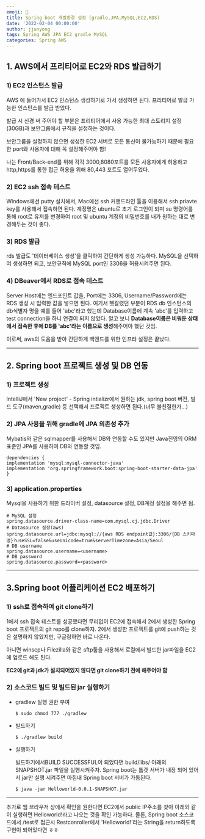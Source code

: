 ```yaml
---
emoji: 🧢
title: Spring boot 개발환경 설정 (gradle,JPA,MySQL,EC2,RDS)
date: '2022-02-04 00:00:00'
author: jjunyong
tags: Spring AWS JPA EC2 gradle MySQL
categories: Spring AWS
---
```


## 1. AWS에서 프리티어로 EC2와 RDS 발급하기

### 1) EC2 인스턴스 발급

AWS 에 들어가서 EC2 인스턴스 생성하기로 가서 생성하면 된다. 프리티어로 발급 가능한 인스턴스를 발급 받았다.

발급 시 신경 써 주어야 할 부분은 프리티어에서 사용 가능한 최대 스토리지 설정(30GB)과 보안그룹에서 규칙을 설정하는 것이다.

보안그룹을 설정하지 않으면 생성한 EC2 서버로 모든 통신이 불가능하기 때문에 필요한 port와 사용자에 대해 꼭 설정해주어야 함!

나는 Front/Back-end를 위해 각각 3000,8080포트를 모든 사용자에게 허용하고 http,https를 통한 접근 허용을 위해 80,443 포트도 열어두었다.

### 2) EC2 ssh 접속 테스트

Windows에선 putty 설치해서, Mac에선 ssh 커맨드라인 툴을 이용해서 ssh priavte key를 사용해서 접속하면 된다.
계정명은 ubuntu로 초기 로그인이 되며 su 명령어를 통해 root로 유저를 변경하여 root 및 ubuntu 계정의 비밀번호를 내가 원하는 대로 변경해두는 것이 좋다.

### 3) RDS 발급

rds 발급도 '데이터베이스 생성'을 클릭하여 간단하게 생성 가능하다. MySQL을 선택하여 생성하면 되고, 보안규칙에 MySQL port인 3306을 허용시켜주면 된다.

### 4) DBeaver에서 RDS로 접속 테스트

Server Host에는 엔드포인트 값을, Port에는 3306, Username/Password에는 RDS 생성 시 입력한 값을 넣으면 된다. 여기서 헷갈렸던 부분이 RDS db 인스턴스의 db식별자 명을 예를 들어 'abc'라고 했는데 Database이름에 계속 'abc'를 입력하고 test connection을 하니 연결이 되지 않았다. 알고 보니 **Database이름은 비워둔 상태에서 접속한 후에 DB를 'abc'라는 이름으로 생성**해주어야 했던 것임.

이로써, aws의 도움을 받아 간단하게 백엔드를 위한 인프라 설정은 끝났다.

---

## 2. Spring boot 프로젝트 생성 및 DB 연동

### 1) 프로젝트 생성​

IntelliJ에서 'New project' - Spring intializr에서 원하는 jdk, spring boot 버전, 빌드 도구(maven,gradle) 등 선택해서 프로젝트 생성하면 된다.(너무 불친절한가...)

### 2) JPA 사용을 위해 gradle에 JPA 의존성 추가

Mybatis와 같은 sqlmapper를 사용해서 DB와 연동할 수도 있지만 Java진영의 ORM 표준인 JPA를 사용하여 DB와 연동할 것임.

```
dependencies {
implementation 'mysql:mysql-connector-java'
implementation 'org.springframework.boot:spring-boot-starter-data-jpa'
}
```

### 3) application.properties

Mysql을 사용하기 위한 드라이버 설정, datasource 설정, DB계정 설정을 해주면 됨.

```
# MySQL 설정
spring.datasource.driver-class-name=com.mysql.cj.jdbc.Driver
# Datasource 설정(aws)
spring.datasource.url=jdbc:mysql://{aws RDS endpoint값}:3306/{DB 스키마명}?useSSL=false&useUnicode=true&serverTimezone=Asia/Seoul
# DB username
spring.datasource.username=<username>
# DB password
spring.datasource.password=<password>
```

---

## 3.Spring boot 어플리케이션 EC2 배포하기

### 1) ssh로 접속하여 git clone하기

1에서 ssh 접속 테스트를 성공했다면 무리없이 EC2에 접속해서 2에서 생성한 Spring boot 프로젝트의 git repo를 clone하자. 2에서 생성한 프로젝트를 git에 push하는 것은 설명하지 않았지만, 구글링하면 바로 나온다.

아니면 winscp나 Filezilla와 같은 sftp툴을 사용해서 로컬에서 빌드한 jar파일을 EC2에 업로드 해도 된다.

**EC2에 git과 jdk가 설치되어있지 않다면 git clone하기 전에 해주어야 함**

### 2) 소스코드 빌드 및 빌드된 jar 실행하기

- gradlew 실행 권한 부여
  ```
  $ sudo chmod 777 ./gradlew
  ```
- 빌드하기

  ```
  $ ./gradlew build
  ```

- 실행하기

  빌드하기에서BUILD SUCCESSFUL이 되었다면 build/libs/ 아래의 SNAPSHOT.jar 파일을 실행시켜주자. Spring boot는 톰캣 서버가 내장 되어 있어서 jar만 실행 시켜주면 마침내 Spring boot 서버가 가동된다.

  ```
  $ java -jar Helloworld-0.0.1-SNAPSHOT.jar
  ```

---

추가로 웹 브라우저 상에서 확인을 원한다면 EC2에서 public IP주소를 찾아 아래와 같이 실행하면 Helloworld!라고 나오는 것을 확인 가능하다.
물론, Spring boot 소스코드에서 /test로 접근시 Restconroller에서 'Helloworld!'라는 String을 return하도록 구현이 되어있다면 ㅎㅎ

```toc

```
